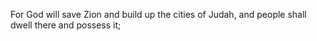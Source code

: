 For God will save Zion and build up the cities of Judah, and people shall dwell there and possess it;
